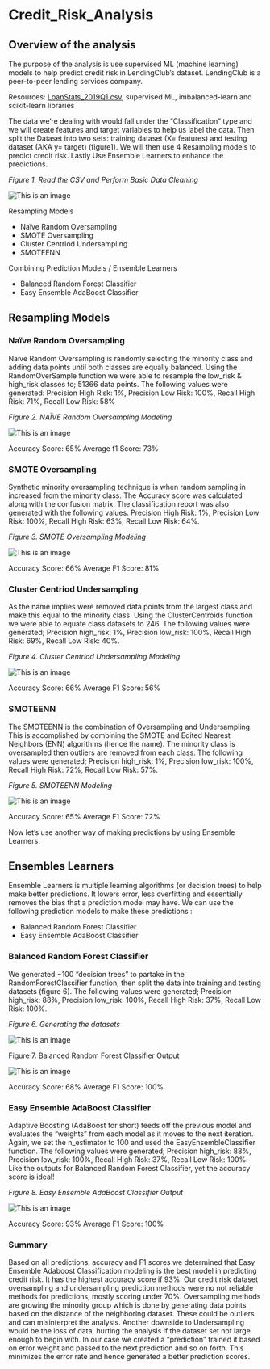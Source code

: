# Credit_Risk_Analysis

## Overview of the analysis
The purpose of the analysis is use supervised ML (machine learning) models to help predict credit risk in LendingClub’s dataset. LendingClub is a peer-to-peer lending services company.

Resources: [LoanStats_2019Q1.csv](), supervised ML, imbalanced-learn and scikit-learn libraries

The data we’re dealing with would fall under the “Classification” type and we will create features and target variables to help us label the data. Then split the Dataset into two sets: training dataset (X= features) and testing dataset (AKA y= target) (figure1). We will then use 4 Resampling models to predict credit risk. Lastly Use Ensemble Learners to enhance the predictions. 

*Figure 1. Read the CSV and Perform Basic Data Cleaning*

![This is an image]( https://github.com/IIrazoque/Credit_Risk_Analysis/blob/6b44c56bcbf534ef904abda5add448ecdd2c007b/Images/Image1.PNG)
 
 
Resampling Models  
-	Naïve Random Oversampling 
-	SMOTE Oversampling 
-	Cluster Centriod Undersampling 
-	SMOTEENN 

Combining Prediction Models / Ensemble Learners 
-	Balanced Random Forest Classifier 
-	Easy Ensemble AdaBoost Classifier 

## Resampling Models
### Naïve Random Oversampling

Naïve Random Oversampling is randomly selecting the minority class and adding data points until both classes are equally balanced. Using the RandomOverSample function we were able to resample the low_risk & high_risk classes to; 51366 data points. The following values were generated: Precision High Risk: 1%, Precision Low Risk: 100%, Recall High Risk: 71%, Recall Low Risk: 58% 

*Figure 2. NAÏVE Random Oversampling Modeling*

![This is an image]( https://github.com/IIrazoque/Credit_Risk_Analysis/blob/6b44c56bcbf534ef904abda5add448ecdd2c007b/Images/Image2.PNG)
 
Accuracy Score: 65% 
Average f1 Score: 73%

### SMOTE Oversampling 
Synthetic minority oversampling technique is when random sampling in increased from the minority class. The Accuracy score was calculated along with the confusion matrix. The classification report was also generated with the following values. Precision High Risk: 1%, Precision Low Risk: 100%, Recall High Risk: 63%, Recall Low Risk: 64%. 

*Figure 3. SMOTE Oversampling Modeling*

![This is an image]( https://github.com/IIrazoque/Credit_Risk_Analysis/blob/6b44c56bcbf534ef904abda5add448ecdd2c007b/Images/Image3.PNG)
 
Accuracy Score: 66% 
Average F1 Score: 81%

### Cluster Centriod Undersampling
As the name implies were removed data points from the largest class and make this equal to the minority class. Using the ClusterCentroids function we were able to equate class datasets to 246. The following values were generated; Precision high_risk: 1%, Precision low_risk: 100%, Recall High Risk: 69%, Recall Low Risk: 40%. 

*Figure 4. Cluster Centriod Undersampling Modeling*

![This is an image]( https://github.com/IIrazoque/Credit_Risk_Analysis/blob/6b44c56bcbf534ef904abda5add448ecdd2c007b/Images/Image4.PNG)
 
Accuracy Score: 66% 
Average F1 Score: 56%

### SMOTEENN
The SMOTEENN is the combination of Oversampling and Undersampling. This is accomplished by combining the SMOTE and Edited Nearest Neighbors (ENN) algorithms (hence the name). The minority class is oversampled then outliers are removed from each class. The following values were generated; Precision high_risk: 1%, Precision low_risk: 100%, Recall High Risk: 72%, Recall Low Risk: 57%. 

*Figure 5. SMOTEENN Modeling*

![This is an image]( https://github.com/IIrazoque/Credit_Risk_Analysis/blob/6b44c56bcbf534ef904abda5add448ecdd2c007b/Images/Image5.PNG)
 
Accuracy Score: 65%
Average F1 Score: 72%

Now let’s use another way of making predictions by using Ensemble Learners.

## Ensembles Learners 
Ensemble Learners is multiple learning algorithms (or decision trees) to help make better predictions. It lowers error, less overfitting and essentially removes the bias that a prediction model may have. We can use the following prediction models to make these predictions :
-	Balanced Random Forest Classifier 
-	Easy Ensemble AdaBoost Classifier

### Balanced Random Forest Classifier 
We generated ~100 “decision trees” to partake in the RandomForestClassifier function, then split the data into training and testing datasets (figure 6). The following values were generated; Precision high_risk: 88%, Precision low_risk: 100%, Recall High Risk: 37%, Recall Low Risk: 100%.

*Figure 6. Generating the datasets*

![This is an image]( https://github.com/IIrazoque/Credit_Risk_Analysis/blob/6b44c56bcbf534ef904abda5add448ecdd2c007b/Images/Image6.PNG)
 
Figure 7. Balanced Random Forest Classifier Output 

![This is an image]( https://github.com/IIrazoque/Credit_Risk_Analysis/blob/6b44c56bcbf534ef904abda5add448ecdd2c007b/Images/Image7.PNG)
 
Accuracy Score: 68% 
Average F1 Score: 100%

### Easy Ensemble AdaBoost Classifier
Adaptive Boosting (AdaBoost for short) feeds off the previous model and evaluates the “weights” from each model as it moves to the next iteration. Again, we set the n_estimator to 100 and used the EasyEnsembleClassifier function. The following values were generated; Precision high_risk: 88%, Precision low_risk: 100%, Recall High Risk: 37%, Recall Low Risk: 100%. Like the outputs for Balanced Random Forest Classifier, yet the accuracy score is ideal!

*Figure 8. Easy Ensemble AdaBoost Classifier Output*

![This is an image]( https://github.com/IIrazoque/Credit_Risk_Analysis/blob/6b44c56bcbf534ef904abda5add448ecdd2c007b/Images/Image8.PNG)
 
Accuracy Score: 93% 
Average F1 Score: 100%

### Summary 
Based on all predictions, accuracy and F1 scores we determined that Easy Ensemble Adaboost Classification modeling is the best model in predicting credit risk. It has the highest accuracy score if 93%. 
Our credit risk dataset oversampling and undersampling prediction methods were no not reliable methods for predictions, mostly scoring under 70%. 
Oversampling methods are growing the minority group which is done by generating data points based on the distance of the neighboring dataset. These could be outliers and can misinterpret the analysis. Another downside to Undersampling would be the loss of data, hurting the analysis if the dataset set not large enough to begin with. In our case we created a “prediction” trained it based on error weight and passed to the next prediction and so on forth. This minimizes the error rate and hence generated a better prediction scores. 
